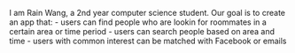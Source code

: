 I am Rain Wang, a 2nd year computer science student.
Our goal is to create an app that:
    - users can find people who are lookin for roommates in a certain area or time period
    - users can search people based on area and time
    - users with common interest can be matched with Facebook or emails